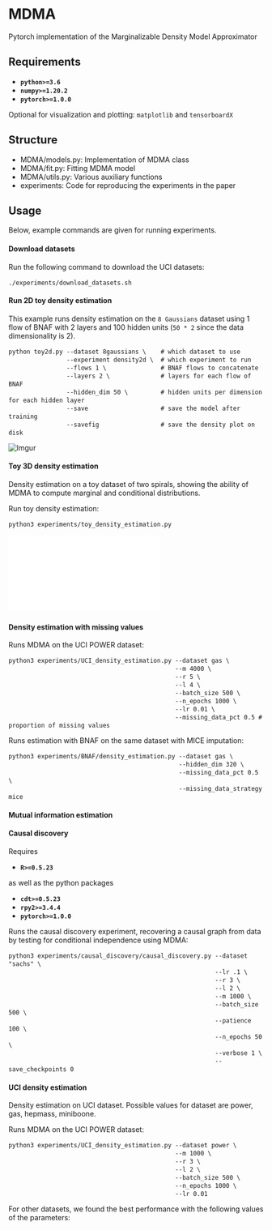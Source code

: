 # MDMA
Pytorch implementation of the Marginalizable Density Model Approximator

## Requirements
* **``python>=3.6``** 
* **``numpy>=1.20.2``** 
* **``pytorch>=1.0.0``**

Optional for visualization and plotting: ``matplotlib`` and ``tensorboardX``

## Structure
* MDMA/models.py:   Implementation of MDMA class
* MDMA/fit.py:      Fitting MDMA model
* MDMA/utils.py:    Various auxiliary functions
* experiments:      Code for reproducing the experiments in the paper

## Usage
Below, example commands are given for running experiments.

#### Download datasets
Run the following command to download the UCI datasets:
```
./experiments/download_datasets.sh
```

#### Run 2D toy density estimation
This example runs density estimation on the `8 Gaussians` dataset using 1 flow of BNAF with 2 layers and 100 hidden units (`50 * 2` since the data dimensionality is 2).
```
python toy2d.py --dataset 8gaussians \    # which dataset to use
                --experiment density2d \  # which experiment to run
                --flows 1 \               # BNAF flows to concatenate
                --layers 2 \              # layers for each flow of BNAF
                --hidden_dim 50 \         # hidden units per dimension for each hidden layer
                --save                    # save the model after training
                --savefig                 # save the density plot on disk
```

![Imgur](https://i.imgur.com/DWVGsyn.jpg)

#### Toy 3D density estimation

Density estimation on a toy dataset of two spirals, showing the ability of MDMA to compute marginal and conditional distributions.

Run toy density estimation:

```
python3 experiments/toy_density_estimation.py
```

![Data](experiments/images/s1.pdf)

#### Density estimation with missing values

Runs MDMA on the UCI POWER dataset:

```
python3 experiments/UCI_density_estimation.py --dataset gas \
                                              --m 4000 \
                                              --r 5 \
                                              --l 4 \
                                              --batch_size 500 \
                                              --n_epochs 1000 \
                                              --lr 0.01 \
                                              --missing_data_pct 0.5 # proportion of missing values
```

Runs estimation with BNAF on the same dataset with MICE imputation:

```
python3 experiments/BNAF/density_estimation.py --dataset gas \
                                               --hidden_dim 320 \
                                               --missing_data_pct 0.5 \
                                               --missing_data_strategy mice
```

#### Mutual information estimation


#### Causal discovery 
Requires 
* **``R>=0.5.23``** 

as well as the python packages
* **``cdt>=0.5.23``** 
* **``rpy2>=3.4.4``** 
* **``pytorch>=1.0.0``**

Runs the causal discovery experiment, recovering a causal graph from data by testing for conditional independence using MDMA:

```
python3 experiments/causal_discovery/causal_discovery.py --dataset "sachs" \
                                                         --lr .1 \
                                                         --r 3 \
                                                         --l 2 \
                                                         --m 1000 \
                                                         --batch_size 500 \
                                                         --patience 100 \
                                                         --n_epochs 50 \
                                                         --verbose 1 \
                                                         --save_checkpoints 0

```

#### UCI density estimation

Density estimation on UCI dataset. Possible values for dataset are power, gas, hepmass, miniboone.

Runs MDMA on the UCI POWER dataset:

```
python3 experiments/UCI_density_estimation.py --dataset power \
                                              --m 1000 \
                                              --r 3 \
                                              --l 2 \
                                              --batch_size 500 \
                                              --n_epochs 1000 \
                                              --lr 0.01 
```

For other datasets, we found the best performance with the following values of the parameters:

